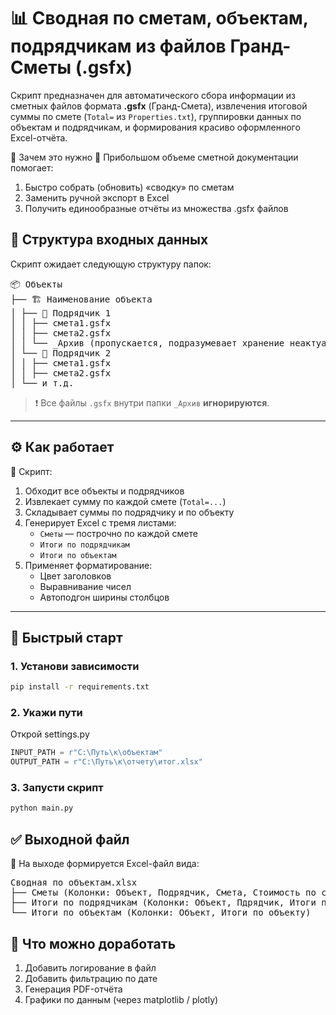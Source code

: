 # 📊 Сводная по сметам, объектам, подрядчикам из файлов Гранд-Сметы (.gsfx)

Скрипт предназначен для автоматического сбора информации из сметных файлов формата **.gsfx** (Гранд-Смета), извлечения итоговой суммы по смете (`Total=` из `Properties.txt`), группировки данных по объектам и подрядчикам, и формирования красиво оформленного Excel-отчёта.

🧠 Зачем это нужно
📌 Прибольшом объеме сметной документации помогает:

1. Быстро собрать (обновить) «сводку» по сметам
2. Заменить ручной экспорт в Excel
3. Получить единообразные отчёты из множества .gsfx файлов

## 📁 Структура входных данных

Скрипт ожидает следующую структуру папок:
<pre>📦 Объекты
├── 🏗 Наименование объекта
│ ├── 👷 Подрядчик 1
│ │ ├── смета1.gsfx
│ │ ├── смета2.gsfx
│ │ └── _Архив (пропускается, подразумевает хранение неактуальных данных)
│ └── 👷 Подрядчик 2
│ │ ├── смета1.gsfx
│ │ ├── смета2.gsfx
│ └── и т.д.</pre>

> ❗ Все файлы `.gsfx` внутри папки `_Архив` **игнорируются**.

---

## ⚙️ Как работает

🔁 Скрипт:
1. Обходит все объекты и подрядчиков
2. Извлекает сумму по каждой смете (`Total=...`)
3. Складывает суммы по подрядчику и по объекту
4. Генерирует Excel с тремя листами:
   - `Сметы` — построчно по каждой смете
   - `Итоги по подрядчикам`
   - `Итоги по объектам`
5. Применяет форматирование:
   - Цвет заголовков
   - Выравнивание чисел
   - Автоподгон ширины столбцов

---

## 🚀 Быстрый старт

### 1. Установи зависимости
```bash
pip install -r requirements.txt
```

### 2. Укажи пути
Открой settings.py
```python
INPUT_PATH = r"C:\Путь\к\объектам"
OUTPUT_PATH = r"C:\Путь\к\отчету\итог.xlsx"
```

### 3. Запусти скрипт
```bash
python main.py
```

## ✅ Выходной файл
🎯 На выходе формируется Excel-файл вида:
<pre>Сводная по объектам.xlsx
├── Сметы (Колонки: Объект, Подрядчик, Смета, Стоимость по смете)
├── Итоги по подрядчикам (Колонки: Объект, Пдрядчик, Итоги по подрядчику)
└── Итоги по объектам (Колонки: Объект, Итоги по объекту)</pre>

## 🔧 Что можно доработать
1. Добавить логирование в файл
2. Добавить фильтрацию по дате
3. Генерация PDF-отчёта
4. Графики по данным (через matplotlib / plotly)